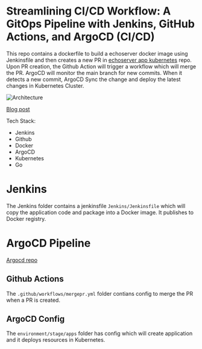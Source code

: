 # Streamlining CI/CD Workflow: A GitOps Pipeline with Jenkins, GitHub Actions, and ArgoCD (CI/CD)
This repo contains a dockerfile to build a echoserver docker image using Jenkinsfile and then creates a new PR in [echoserver app kubernetes](https://github.com/yogeshraj-au/echoserver_app_kubernetes.git) repo. Upon PR creation, the Github Action will trigger a workflow which will merge the PR. ArgoCD will monitor the main branch for new commits. When it detects a new commit, ArgoCD Sync the change and deploy the latest changes in Kubernetes Cluster.

![Architecture](GitOps_Pipeline_with_Argocd_and_Github_Actions.png.png)

[Blog post](https://medium.com/@yogeshraj-au/streamlining-your-development-workflow-a-gitops-pipeline-with-jenkins-github-actions-and-argocd-411d5c1adca7)

Tech Stack:

- Jenkins
- Github
- Docker
- ArgoCD
- Kubernetes
- Go

# Jenkins

The Jenkins folder contains a jenkinsfile `Jenkins/Jenkinsfile` which will copy the application code and package into a Docker image. It publishes to Docker registry.

# ArgoCD Pipeline

[Argocd repo](https://github.com/yogeshraj-au/echoserver_app_kubernetes.git)

## Github Actions

The `.github/workflows/mergepr.yml` folder contians config to merge the PR when a PR is created. 

## ArgoCD Config

The `environment/stage/apps` folder has config which will create application and it deploys resources in Kubernetes.